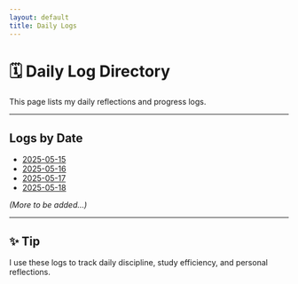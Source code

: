 ```yaml
---
layout: default
title: Daily Logs
---
```


# 🗓️ Daily Log Directory

This page lists my daily reflections and progress logs.

---

## Logs by Date

- [2025-05-15](2025-05-15.md)
- [2025-05-16](2025-05-16.md)
- [2025-05-17](2025-05-17.md)
- [2025-05-18](2025-05-18.md)

_(More to be added...)_

---

## ✨ Tip

I use these logs to track daily discipline, study efficiency, and personal reflections.
